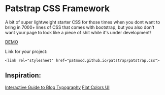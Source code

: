 # Patstrap CSS Framework

A bit of super lightweight starter CSS for those times when you dont want to bring in 7000+ lines of CSS that comes with bootstrap, but you also don't want your page to look like a piece of shit while it's under development!

[DEMO](http://patmood.github.io/patstrap/)

Link for your project:

`<link rel="stylesheet" href="patmood.github.io/patstrap/patstrap.css">`

## Inspiration:
[Interactive Guide to Blog Typography](http://www.kaikkonendesign.fi/typography/)
[Flat Colors UI](http://flatuicolors.com/)

